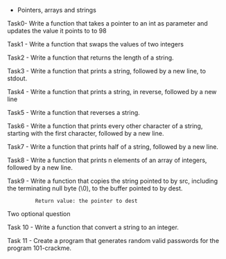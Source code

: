  - Pointers, arrays and strings

Task0- Write a function that takes a pointer to an int as parameter and updates the value it points to to 98

Task1 - Write a function that swaps the values of two integers

Task2 - Write a function that returns the length of a string.

Task3 - Write a function that prints a string, followed by a new line, to stdout.

Task4 - Write a function that prints a string, in reverse, followed by a new line

Task5 - Write a function that reverses a string.

Task6 - Write a function that prints every other character of a string, starting with the first character, followed by a new line.

Task7 - Write a function that prints half of a string, followed by a new line.

Task8 - Write a function that prints n elements of an array of integers, followed by a new line.

Task9 - Write a function that copies the string pointed to by src, including the terminating null byte (\0), to the buffer pointed to by dest.

             Return value: the pointer to dest

Two optional question

Task 10 - Write a function that convert a string to an integer.

Task 11 - Create a program that generates random valid passwords for the program 101-crackme.

